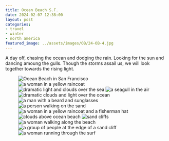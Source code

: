 ```yaml
---
title: Ocean Beach S.F.
date: 2024-02-07 12:38:00
layout: post
categories:
- travel
- winter
- north america
featured_image: ../assets/images/OB/24-OB-4.jpg
---
```

A day off, chasing the ocean and dodging the rain. Looking for the sun and dancing amoung the gulls. Though the storms assail us, we will look together towards the rising light.

<figure class="masonry">
<img class="two" src="/assets/images/OB/24-OB-4.jpg" alt="Ocean Beach in San Francisco">
<img src="/assets/images/OB/24-OB-1.jpg" alt="a woman in a yellow raincoat">

<img src="/assets/images/OB/24-OB-7.jpg" alt="dramatic light and clouds over the sea">
<img class="two" src="/assets/images/OB/24-OB-6.jpg" alt="a seagull in the air">
<img src="/assets/images/OB/24-OB-5.jpg" alt="dramatic clouds and light over the ocean">

<img src="/assets/images/OB/24-OB-3.jpg" alt="a man with a beard and sunglasses">
<img src="/assets/images/OB/24-OB-11.jpg" alt="a person walking on the sand">
<img src="/assets/images/OB/24-OB-2.jpg" alt="a woman in a yellow raincoat and a fisherman hat">
<img class="two" src="/assets/images/OB/24-OB-13.jpg" alt="clouds above ocean beach">

<img class="two" src="/assets/images/OB/24-OB-8.jpg" alt="sand cliffs">
<img src="/assets/images/OB/24-OB-10.jpg" alt="a woman walking along the beach">

<img src="/assets/images/OB/24-OB-9.jpg" alt="a group of people at the edge of a sand cliff">
<img class="two" src="/assets/images/OB/24-OB-12.jpg" alt="a woman running through the surf">

</figure>